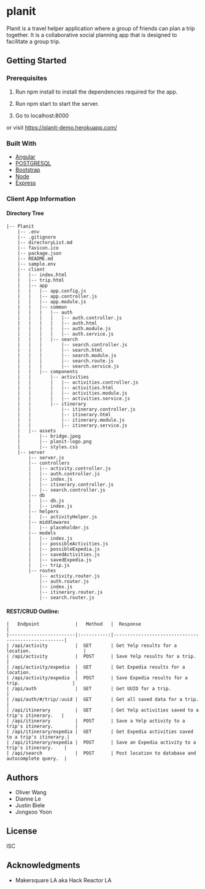 # planit

Planit is a travel helper application where a group of friends can plan a trip together. It is a collaborative social planning app that is designed to facilitate a group trip.

## Getting Started

### Prerequisites

1. Run npm install to install the dependencies required for the app.

2. Run npm start to start the server.

3. Go to localhost:8000

or visit https://planit-demo.herokuapp.com/

### Built With

* [Angular](https://angularjs.org/)
* [POSTGRESQL](https://postgresql.org/)
* [Bootstrap](http://getbootstrap.com/)
* [Node](https://nodejs.org/en/)
* [Express](http://expressjs.com/)

### Client App Information
#### Directory Tree
```
|-- Planit
    |-- .env
    |-- .gitignore
    |-- directoryList.md
    |-- favicon.ico
    |-- package.json
    |-- README.md
    |-- sample.env
    |-- client
    |   |-- index.html
    |   |-- trip.html
    |   |-- app
    |   |   |-- app.config.js
    |   |   |-- app.controller.js
    |   |   |-- app.module.js
    |   |   |-- common
    |   |   |   |-- auth
    |   |   |   |   |-- auth.controller.js
    |   |   |   |   |-- auth.html
    |   |   |   |   |-- auth.module.js
    |   |   |   |   |-- auth.service.js
    |   |   |   |-- search
    |   |   |       |-- search.controller.js
    |   |   |       |-- search.html
    |   |   |       |-- search.module.js
    |   |   |       |-- search.route.js
    |   |   |       |-- search.service.js
    |   |   |-- components
    |   |       |-- activities
    |   |       |   |-- activities.controller.js
    |   |       |   |-- activities.html
    |   |       |   |-- activities.module.js
    |   |       |   |-- activities.service.js
    |   |       |-- itinerary
    |   |           |-- itinerary.controller.js
    |   |           |-- itinerary.html
    |   |           |-- itinerary.module.js
    |   |           |-- itinerary.service.js
    |   |-- assets
    |       |-- bridge.jpeg
    |       |-- planit-logo.png
    |       |-- styles.css
    |-- server
        |-- server.js
        |-- controllers
        |   |-- activity.controller.js
        |   |-- auth.controller.js
        |   |-- index.js
        |   |-- itinerary.controller.js
        |   |-- search.controller.js
        |-- db
        |   |-- db.js
        |   |-- index.js
        |-- helpers
        |   |-- activityHelper.js
        |-- middlewares
        |   |-- placeholder.js
        |-- models
        |   |-- index.js
        |   |-- possibleActivities.js
        |   |-- possibleExpedia.js
        |   |-- savedActivities.js
        |   |-- savedExpedia.js
        |   |-- trip.js
        |-- routes
            |-- activity.router.js
            |-- auth.router.js
            |-- index.js
            |-- itinerary.router.js
            |-- search.router.js
```
#### REST/CRUD Outline:
```           
|   Endpoint             |   Method   |  Response                                          |
|------------------------|:----------:|----------------------------------------------------|
| /api/activity          |  GET       | Get Yelp results for a location.                   |
| /api/activity          |  POST      | Save Yelp results for a trip.                      |
| /api/activity/expedia  |  GET       | Get Expedia results for a location.                |
| /api/activity/expedia  |  POST      | Save Expedia results for a trip.                   |
| /api/auth              |  GET       | Get UUID for a trip.                               |
| /api/auth/#/trip/:uuid |  GET       | Get all saved data for a trip.                     |
| /api/itinerary         |  GET       | Get Yelp activities saved to a trip's itinerary.   |
| /api/itinerary         |  POST      | Save a Yelp activity to a trip's itinerary.        |
| /api/itinerary/expedia |  GET       | Get Expedia activities saved to a trip's itinerary.|
| /api/itinerary/expedia |  POST      | Save an Expedia activity to a trip's itinerary.    |
| /api/search            |  POST      | Post location to database and autocomplete query.  |
```
## Authors

- Oliver Wang
- Dianne Le
- Justin Biele
- Jongsoo Yoon

## License

ISC

## Acknowledgments

- Makersquare LA aka Hack Reactor LA
